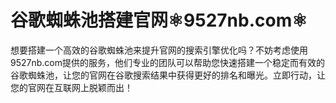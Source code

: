 # 谷歌蜘蛛池搭建官网⚛️9527nb.com⚛️

想要搭建一个高效的谷歌蜘蛛池来提升官网的搜索引擎优化吗？不妨考虑使用9527nb.com提供的服务，他们专业的团队可以帮助您快速搭建一个稳定而有效的谷歌蜘蛛池，让您的官网在谷歌搜索结果中获得更好的排名和曝光。立即行动，让您的官网在互联网上脱颖而出！
